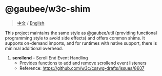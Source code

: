 # @gaubee/w3c-shim

> [中文](./README-zh.md) / [English](./README.md)

This project maintains the same style as @gaubee/util (providing functional programming style to avoid side effects) and offers common shims.
It supports on-demand imports, and for runtimes with native support, there is minimal additional overhead.

1. **scrollend** - Scroll End Event Handling
   - Provides functions to add and remove scrollend event listeners
   - Reference: https://github.com/w3c/csswg-drafts/issues/8607
